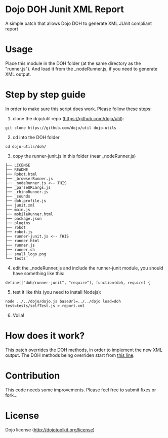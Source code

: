 Dojo DOH Junit XML Report
=

A simple patch that allows Dojo DOH to generate XML JUnit compliant report

Usage
=

Place this module in the DOH folder (at the same directory as the "runner.js"). And load it from the _nodeRunner.js, if you need to generate XML output.

Step by step guide
==

In order to make sure this script does work. Please follow these steps:

1) clone the dojo/util repo (https://github.com/dojo/util):

```git clone https://github.com/dojo/util dojo-utils```

2) cd into the DOH folder

```cd dojo-utils/doh/```

3) copy the runner-junit.js in this folder (near _nodeRunner.js)

```
├── LICENSE
├── README
├── Robot.html
├── _browserRunner.js
├── _nodeRunner.js <-- THIS
├── _parseURLargs.js
├── _rhinoRunner.js
├── _sounds
├── doh.profile.js
├── junit.xml
├── main.js
├── mobileRunner.html
├── package.json
├── plugins
├── robot
├── robot.js
├── runner-junit.js <-- THIS
├── runner.html
├── runner.js
├── runner.sh
├── small_logo.png
└── tests

```


4) edit the _nodeRunner.js and include the runner-junit module, you should have something like this:

``` define(["doh/runner-junit", "require"], function(doh, require) { ```

5) test it like this (you need to install Nodejs):

```node ../../dojo/dojo.js baseUrl=../../dojo load=doh test=tests/selfTest.js > report.xml```

6) Voila!

How does it work?
=

This patch overrides the DOH methods, in order to implement the new XML output. The DOH methods being overriden start from [this line](https://github.com/manekinekko/dojo-doh-junit-report/blob/master/runner-junit.js#L322).

Contribution
= 

This code needs some improvements. Please feel free to submit fixes or fork...

License
=

Dojo license (http://dojotoolkit.org/license)
